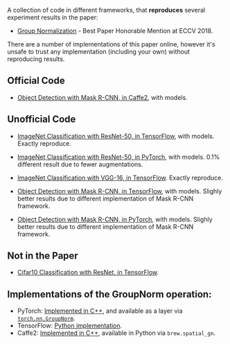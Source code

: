 
A collection of code in different frameworks, that __reproduces__ several experiment results in the paper:

+ [Group Normalization](https://arxiv.org/abs/1803.08494) - Best Paper Honorable Mention at ECCV 2018.

There are a number of implementations of this paper online, however it's unsafe
to trust any implementation (including your own) without reproducing results.

## Official Code

+ [Object Detection with Mask R-CNN, in Caffe2](https://github.com/facebookresearch/Detectron/tree/master/projects/GN), with models.

## Unofficial Code

+ [ImageNet Classification with ResNet-50, in TensorFlow](ImageNet-ResNet-TensorFlow/), with models. Exactly reproduce.

+ [ImageNet Classification with ResNet-50, in PyTorch](ImageNet-ResNet-PyTorch/), with models.
  0.1% different result due to fewer augmentations.

+ [ImageNet Classification with VGG-16, in TensorFlow](https://github.com/tensorpack/tensorpack/tree/master/examples/ImageNetModels#vgg16).
  Exactly reproduce.

+ [Object Detection with Mask R-CNN, in TensorFlow](https://github.com/tensorpack/tensorpack/tree/master/examples/FasterRCNN), with models.
  Slighly better results due to different implementation of Mask R-CNN framework.
  
+ [Object Detection with Mask R-CNN, in PyTorch](https://github.com/facebookresearch/detectron2/blob/master/MODEL_ZOO.md#other-settings), with models.
  Slighly better results due to different implementation of Mask R-CNN framework.

## Not in the Paper

+ [Cifar10 Classification with ResNet, in TensorFlow](Cifar10-ResNet-TensorFlow/).


## Implementations of the GroupNorm operation:

+ PyTorch: [Implemented in C++](https://github.com/pytorch/pytorch/blob/master/aten/src/ATen/native/Normalization.cpp),
  and available as a layer via [`torch.nn.GroupNorm`](https://pytorch.org/docs/stable/nn.html#torch.nn.GroupNorm).
+ TensorFlow: [Python implementation](ImageNet-ResNet-TensorFlow/resnet_model.py).
+ Caffe2: [Implemented in C++](https://github.com/pytorch/pytorch/blob/master/caffe2/operators/group_norm_op.h),
	available in Python via `brew.spatial_gn`.
